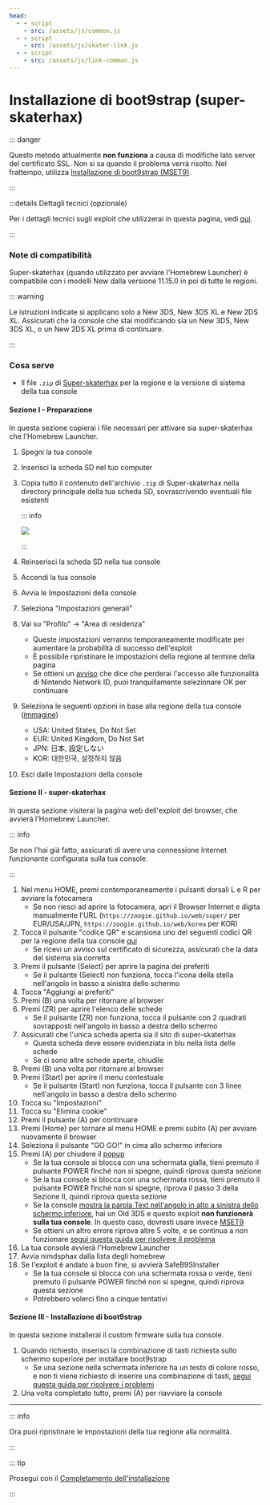 ```yaml
---
head:
  - - script
    - src: /assets/js/common.js
  - - script
    - src: /assets/js/skater-link.js
  - - script
    - src: /assets/js/link-common.js
---
```


# Installazione di boot9strap (super-skaterhax)

::: danger

Questo metodo attualmente **non funziona** a causa di modifiche lato server del certificato SSL. Non si sa quando il problema verrà risolto. Nel frattempo, utilizza [Installazione di boot9strap (MSET9)](installing-boot9strap-\(mset9\)).

:::

:::details Dettagli tecnici (opzionale)

Per i dettagli tecnici sugli exploit che utilizzerai in questa pagina, vedi [qui](https://github.com/zoogie/super-skaterhax).

:::

### Note di compatibilità

Super-skaterhax (quando utilizzato per avviare l'Homebrew Launcher) è compatibile con i modelli New dalla versione 11.15.0 in poi di tutte le regioni.

::: warning

Le istruzioni indicate si applicano solo a New 3DS, New 3DS XL e New 2DS XL. Assicurati che la console che stai modificando sia un New 3DS, New 3DS XL, o un New 2DS XL prima di continuare.

:::

### Cosa serve

- Il file `.zip` di [Super-skaterhax](https://skater.nintendohomebrew.com) per la regione e la versione di sistema della tua console

#### Sezione I - Preparazione

In questa sezione copierai i file necessari per attivare sia super-skaterhax che l'Homebrew Launcher.

1. Spegni la tua console

2. Inserisci la scheda SD nel tuo computer

3. Copia tutto il contenuto dell'archivio `.zip` di Super-skaterhax nella directory principale della tua scheda SD, sovrascrivendo eventuali file esistenti

    ::: info

    ![](/images/screenshots/skaterhax/skater-root-layout.png)

    :::

4. Reinserisci la scheda SD nella tua console

5. Accendi la tua console

6. Avvia le Impostazioni della console

7. Seleziona "Impostazioni generali"

8. Vai su "Profilo" -> "Area di residenza"
    - Queste impostazioni verranno temporaneamente modificate per aumentare la probabilità di successo dell'exploit
    - È possibile ripristinare le impostazioni della regione al termine della pagina
    - Se ottieni un [avviso](/images/screenshots/skaterhax/country-change-notice.png) che dice che perderai l'accesso alle funzionalità di Nintendo Network ID, puoi tranquillamente selezionare OK per continuare

9. Seleziona le seguenti opzioni in base alla regione della tua console ([immagine](/images/screenshots/skaterhax/skater-lang.png))
    - USA: United States, Do Not Set
    - EUR: United Kingdom, Do Not Set
    - JPN: 日本, 設定しない
    - KOR: 대한민국, 설정하지 않음

10. Esci dalle Impostazioni della console

#### Sezione II - super-skaterhax

In questa sezione visiterai la pagina web dell'exploit del browser, che avvierà l'Homebrew Launcher.

::: info

Se non l'hai già fatto, assicurati di avere una connessione Internet funzionante configurata sulla tua console.

:::

1. Nel menu HOME, premi contemporaneamente i pulsanti dorsali L e R per avviare la fotocamera
    - Se non riesci ad aprire la fotocamera, apri il Browser Internet e digita manualmente l'URL (`https://zoogie.github.io/web/super/` per EUR/USA/JPN, `https://zoogie.github.io/web/korea` per KOR)
2. Tocca il pulsante "codice QR" e scansiona uno dei seguenti codici QR per la regione della tua console [qui](https://user-images.githubusercontent.com/28328903/226086338-585bfdac-0aac-44c0-b413-89206d2815d8.png)
    - Se ricevi un avviso sul certificato di sicurezza, assicurati che la data del sistema sia corretta
3. Premi il pulsante (Select) per aprire la pagina dei preferiti
    - Se il pulsante (Select) non funziona, tocca l'icona della stella nell'angolo in basso a sinistra dello schermo
4. Tocca "Aggiungi ai preferiti"
5. Premi (B) una volta per ritornare al browser
6. Premi (ZR) per aprire l'elenco delle schede
    - Se il pulsante (ZR) non funziona, tocca il pulsante con 2 quadrati sovrapposti nell'angolo in basso a destra dello schermo
7. Assicurati che l'unica scheda aperta sia il sito di super-skaterhax
    - Questa scheda deve essere evidenziata in blu nella lista delle schede
    - Se ci sono altre schede aperte, chiudile
8. Premi (B) una volta per ritornare al browser
9. Premi (Start) per aprire il menu contestuale
    - Se il pulsante (Start) non funziona, tocca il pulsante con 3 linee nell'angolo in basso a destra dello schermo
10. Tocca su "Impostazioni"
11. Tocca su "Elimina cookie"
12. Premi il pulsante (A) per continuare
13. Premi (Home) per tornare al menu HOME e premi subito (A) per avviare nuovamente il browser
14. Seleziona il pulsante "GO GO!" in cima allo schermo inferiore
15. Premi (A) per chiudere il [popup](/images/screenshots/skaterhax/skater-popup.png)
    - Se la tua console si blocca con una schermata gialla, tieni premuto il pulsante POWER finché non si spegne, quindi riprova questa sezione
    - Se la tua console si blocca con una schermata rossa, tieni premuto il pulsante POWER finché non si spegne, riprova il passo 3 della Sezione II, quindi riprova questa sezione
    - Se la console [mostra la parola Text nell'angolo in alto a sinistra dello schermo inferiore](/images/screenshots/skaterhax/skater-old3ds.png), hai un Old 3DS e questo exploit **non funzionerà sulla tua console**. In questo caso, dovresti usare invece [MSET9](installing-boot9strap-\(mset9\))
    - Se ottieni un altro errore riprova altre 5 volte, e se continua a non funzionare [segui questa guida per risolvere il problema](troubleshooting-super-skaterhax)
16. La tua console avvierà l'Homebrew Launcher
17. Avvia nimdsphax dalla lista degli homebrew
18. Se l'exploit è andato a buon fine, si avvierà SafeB9SInstaller
    - Se la tua console si blocca con una schermata rossa o verde, tieni premuto il pulsante POWER finché non si spegne, quindi riprova questa sezione
    - Potrebbero volerci fino a cinque tentativi

#### Sezione III - Installazione di boot9strap

In questa sezione installerai il custom firmware sulla tua console.

1. Quando richiesto, inserisci la combinazione di tasti richiesta sullo schermo superiore per installare boot9strap
    - Se una sezione nella schermata inferiore ha un testo di colore rosso, e non ti viene richiesto di inserire una combinazione di tasti, [segui questa guida per risolvere i problemi](troubleshooting-super-skaterhax)
2. Una volta completato tutto, premi (A) per riavviare la console

<!--@include: ./_include/configure-luma3ds.md -->

<!--@include: ./_include/luma3ds-installed-note.md -->

___

::: info

Ora puoi ripristinare le impostazioni della tua regione alla normalità.

:::

::: tip

Prosegui con il [Completamento dell'installazione](finalizing-setup)

:::
